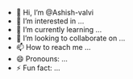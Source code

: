 - 👋 Hi, I’m @Ashish-valvi
- 👀 I’m interested in ...
- 🌱 I’m currently learning ...
- 💞️ I’m looking to collaborate on ...
- 📫 How to reach me ...
- 😄 Pronouns: ...
- ⚡ Fun fact: ...

<!---
Ashish-valvi/Ashish-valvi is a ✨ special ✨ repository because its `README.md` (this file) appears on your GitHub profile.
You can click the Preview link to take a look at your changes.
--->
